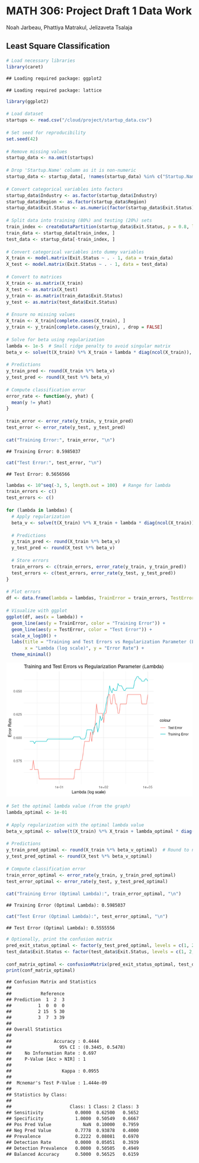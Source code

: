 MATH 306: Project Draft 1 Data Work
================
Noah Jarbeau, Phattiya Matrakul, Jelizaveta Tsalaja

## Least Square Classification

``` r
# Load necessary libraries
library(caret)
```

    ## Loading required package: ggplot2

    ## Loading required package: lattice

``` r
library(ggplot2)

# Load dataset
startups <- read.csv("/cloud/project/startup_data.csv")

# Set seed for reproducibility
set.seed(42)

# Remove missing values
startup_data <- na.omit(startups)

# Drop 'Startup.Name' column as it is non-numeric
startup_data <- startup_data[, !names(startup_data) %in% c("Startup.Name")]

# Convert categorical variables into factors
startup_data$Industry <- as.factor(startup_data$Industry)
startup_data$Region <- as.factor(startup_data$Region)
startup_data$Exit.Status <- as.numeric(factor(startup_data$Exit.Status))  # Convert exit status to numeric

# Split data into training (80%) and testing (20%) sets
train_index <- createDataPartition(startup_data$Exit.Status, p = 0.8, list = FALSE)
train_data <- startup_data[train_index, ]
test_data <- startup_data[-train_index, ]

# Convert categorical variables into dummy variables
X_train <- model.matrix(Exit.Status ~ . - 1, data = train_data)  
X_test <- model.matrix(Exit.Status ~ . - 1, data = test_data)

# Convert to matrices
X_train <- as.matrix(X_train)
X_test <- as.matrix(X_test)
y_train <- as.matrix(train_data$Exit.Status)
y_test <- as.matrix(test_data$Exit.Status)

# Ensure no missing values
X_train <- X_train[complete.cases(X_train), ]
y_train <- y_train[complete.cases(y_train), , drop = FALSE]

# Solve for beta using regularization
lambda <- 1e-5  # Small ridge penalty to avoid singular matrix
beta_v <- solve(t(X_train) %*% X_train + lambda * diag(ncol(X_train)), t(X_train) %*% y_train)

# Predictions
y_train_pred <- round(X_train %*% beta_v)
y_test_pred <- round(X_test %*% beta_v)

# Compute classification error
error_rate <- function(y, yhat) {
  mean(y != yhat)
}

train_error <- error_rate(y_train, y_train_pred)
test_error <- error_rate(y_test, y_test_pred)

cat("Training Error:", train_error, "\n")
```

    ## Training Error: 0.5985037

``` r
cat("Test Error:", test_error, "\n")
```

    ## Test Error: 0.5656566

``` r
lambdas <- 10^seq(-3, 5, length.out = 100)  # Range for lambda
train_errors <- c()
test_errors <- c()

for (lambda in lambdas) {
  # Apply regularization
  beta_v <- solve(t(X_train) %*% X_train + lambda * diag(ncol(X_train)), t(X_train) %*% y_train)
  
  # Predictions
  y_train_pred <- round(X_train %*% beta_v)
  y_test_pred <- round(X_test %*% beta_v)
  
  # Store errors
  train_errors <- c(train_errors, error_rate(y_train, y_train_pred))
  test_errors <- c(test_errors, error_rate(y_test, y_test_pred))
}

# Plot errors
df <- data.frame(lambda = lambdas, TrainError = train_errors, TestError = test_errors)

# Visualize with ggplot
ggplot(df, aes(x = lambda)) + 
  geom_line(aes(y = TrainError, color = "Training Error")) +
  geom_line(aes(y = TestError, color = "Test Error")) +
  scale_x_log10() +
  labs(title = "Training and Test Errors vs Regularization Parameter (Lambda)",
       x = "Lambda (log scale)", y = "Error Rate") +
  theme_minimal()
```

![](LSC_files/figure-gfm/unnamed-chunk-2-1.png)<!-- -->

``` r
# Set the optimal lambda value (from the graph)
lambda_optimal <- 1e-01

# Apply regularization with the optimal lambda value
beta_v_optimal <- solve(t(X_train) %*% X_train + lambda_optimal * diag(ncol(X_train)), t(X_train) %*% y_train)

# Predictions
y_train_pred_optimal <- round(X_train %*% beta_v_optimal)  # Round to nearest class
y_test_pred_optimal <- round(X_test %*% beta_v_optimal)

# Compute classification error
train_error_optimal <- error_rate(y_train, y_train_pred_optimal)
test_error_optimal <- error_rate(y_test, y_test_pred_optimal)

cat("Training Error (Optimal Lambda):", train_error_optimal, "\n")
```

    ## Training Error (Optimal Lambda): 0.5985037

``` r
cat("Test Error (Optimal Lambda):", test_error_optimal, "\n")
```

    ## Test Error (Optimal Lambda): 0.5555556

``` r
# Optionally, print the confusion matrix
pred_exit_status_optimal <- factor(y_test_pred_optimal, levels = c(1, 2, 3))
test_data$Exit.Status <- factor(test_data$Exit.Status, levels = c(1, 2, 3))

conf_matrix_optimal <- confusionMatrix(pred_exit_status_optimal, test_data$Exit.Status)
print(conf_matrix_optimal)
```

    ## Confusion Matrix and Statistics
    ## 
    ##           Reference
    ## Prediction  1  2  3
    ##          1  0  0  0
    ##          2 15  5 30
    ##          3  7  3 39
    ## 
    ## Overall Statistics
    ##                                           
    ##                Accuracy : 0.4444          
    ##                  95% CI : (0.3445, 0.5478)
    ##     No Information Rate : 0.697           
    ##     P-Value [Acc > NIR] : 1               
    ##                                           
    ##                   Kappa : 0.0955          
    ##                                           
    ##  Mcnemar's Test P-Value : 1.444e-09       
    ## 
    ## Statistics by Class:
    ## 
    ##                      Class: 1 Class: 2 Class: 3
    ## Sensitivity            0.0000  0.62500   0.5652
    ## Specificity            1.0000  0.50549   0.6667
    ## Pos Pred Value            NaN  0.10000   0.7959
    ## Neg Pred Value         0.7778  0.93878   0.4000
    ## Prevalence             0.2222  0.08081   0.6970
    ## Detection Rate         0.0000  0.05051   0.3939
    ## Detection Prevalence   0.0000  0.50505   0.4949
    ## Balanced Accuracy      0.5000  0.56525   0.6159
